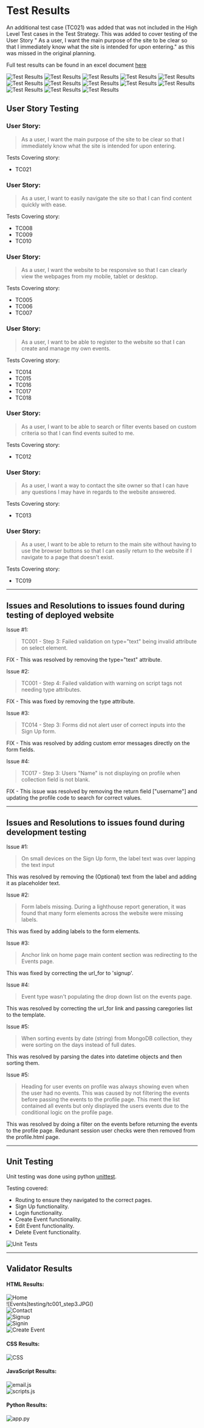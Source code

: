 # Test Results

An additional test case (TC021) was added that was not included in the High Level Test cases in the Test Strategy.
This was added to cover testing of the User Story " As a user, I want the main purpose of the site to be clear so 
that I immediately know what the site is intended for upon entering." as this was missed in the original planning.

Full test results can be found in an excel document [here](testing/test_results.xlsx)

![Test Results](testing/test_results_1.JPG)
![Test Results](testing/test_results_2.JPG)
![Test Results](testing/test_results_3.JPG)
![Test Results](testing/test_results_4.JPG)
![Test Results](testing/test_results_5.JPG)
![Test Results](testing/test_results_6.JPG)
![Test Results](testing/test_results_7.JPG)
![Test Results](testing/test_results_8.JPG)
![Test Results](testing/test_results_9.JPG)
![Test Results](testing/test_results_10.JPG)
![Test Results](testing/test_results_11.JPG)
![Test Results](testing/test_results_12.JPG)
![Test Results](testing/test_results_13.JPG)

## User Story Testing

### User Story:
> As a user, I want the main purpose of the site to be clear so that I immediately know what the site is intended for upon entering.

Tests Covering story:
* TC021

### User Story:
> As a user, I want to easily navigate the site so that I can find content quickly with ease.

Tests Covering story:
* TC008
* TC009
* TC010

### User Story:
> As a user, I want the website to be responsive so that I can clearly view the webpages from my mobile, tablet or desktop.

Tests Covering story:
* TC005
* TC006
* TC007

### User Story:
> As a user, I want to be able to register to the website so that I can create and manage my own events.

Tests Covering story:
* TC014
* TC015
* TC016
* TC017
* TC018

### User Story:
> As a user, I want to be able to search or filter events based on custom criteria so that I can find events suited to me.

Tests Covering story:
* TC012

### User Story:
> As a user, I want a way to contact the site owner so that I can have any questions I may have in regards to the website answered.

Tests Covering story:
* TC013

### User Story:
> As a user, I want to be able to return to the main site without having to use the browser buttons so that I can easily return to the website if I navigate to a page that doesn't exist.

Tests Covering story:
* TC019

***
## Issues and Resolutions to issues found during testing of deployed website

Issue #1: 
> TC001 - Step 3: Failed validation on type="text" being invalid attribute on select element.

FIX - This was resolved by removing the type="text" attribute.

Issue #2:
> TC001 - Step 4: Failed validation with warning on script tags not needing type attributes.

FIX - This was fixed by removing the type attribute.

Issue #3:
> TC014 - Step 3: Forms did not alert user of correct inputs into the Sign Up form.

FIX - This was resolved by adding custom error messages directly on the form fields.

Issue #4:
> TC017 - Step 3: Users "Name" is not displaying on profile when collection field is not blank.

FIX - This issue was resolved by removing the return field ["username"] and updating the profile code to search for correct values.

***
## Issues and Resolutions to issues found during development testing
Issue #1: 
> On small devices on the Sign Up form, the label text was over lapping the text input 

This was resolved by 
removing the (Optional) text from the label and adding it as placeholder text.

Issue #2:
> Form labels missing. During a lighthouse report generation, it was found that many form elements across the 
website were missing labels. 

This was fixed by adding labels to the form elements.

Issue #3:
> Anchor link on home page main content section was redirecting to the Events page. 

This was fixed by correcting the url_for to 'signup'.

Issue #4:
> Event type wasn't populating the drop down list on the events page.

This was resolved by correcting the url_for link and passing caregories list to the template.

Issue #5:
> When sorting events by date (string) from MongoDB collection, they were sorting on the days instead of full dates.

This was resolved by parsing the dates into datetime objects and then sorting them.

Issue #5:
> Heading for user events on profile was always showing even when the user had no events. This was caused by not filtering
the events before passing the events to the profile page. This ment the list contained all events but only displayed the 
users events due to the conditional logic on the profile page. 

This was resolved by doing a filter on the events before returning the events to the profile page. Redunant session user 
checks were then removed from the profile.html page.

***
## Unit Testing

Unit testing was done using python [unittest](https://docs.python.org/3/library/unittest.html).

Testing covered: 

* Routing to ensure they navigated to the correct pages.
* Sign Up functionality.
* Login functionality.
* Create Event functionality.
* Edit Event functionality.
* Delete Event functionality.

![Unit Tests](testing/unit_tests.JPG)<br>
****

## Validator Results

#### HTML Results:
![Home](testing/tc001_step2.JPG)<br>
![Events]testing/tc001_step3.JPG()<br>
![Contact](testing/tc001_step4.JPG)<br>
![Signup](testing/tc001_step5.JPG)<br>
![Signin](testing/tc001_step6.JPG)<br>
![Create Event](testing/tc001_step7.JPG)

#### CSS Results:
![CSS](testing/tc002_step2.JPG)<br>

#### JavaScript Results:
![email.js](testing/tc003_step2.JPG)<br>
![scripts.js](testing/tc003_step3.JPG)<br>

#### Python Results:
![app.py](testing/tc004_step2.JPG)<br>